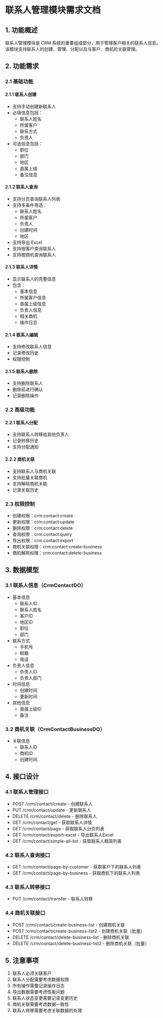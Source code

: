 # 联系人管理模块需求文档

## 1. 功能概述

联系人管理模块是 CRM 系统的重要组成部分，用于管理客户相关的联系人信息。该模块支持联系人的创建、管理、分配以及与客户、商机的关联管理。

## 2. 功能需求

### 2.1 基础功能

#### 2.1.1 联系人创建
- 支持手动创建新联系人
- 必填信息包括：
  - 联系人姓名
  - 所属客户
  - 联系方式
  - 负责人
- 可选信息包括：
  - 职位
  - 部门
  - 地区
  - 直属上级
  - 备注信息

#### 2.1.2 联系人查询
- 支持分页查询联系人列表
- 支持多条件筛选：
  - 联系人姓名
  - 所属客户
  - 负责人
  - 创建时间
  - 地区
- 支持导出 Excel
- 支持按客户查询联系人
- 支持按商机查询联系人

#### 2.1.3 联系人详情
- 显示联系人的完整信息
- 包含：
  - 基本信息
  - 所属客户信息
  - 直属上级信息
  - 负责人信息
  - 相关商机
  - 操作日志

#### 2.1.4 联系人编辑
- 支持修改联系人信息
- 记录修改历史
- 权限控制

#### 2.1.5 联系人删除
- 支持删除联系人
- 删除前进行确认
- 记录删除操作

### 2.2 高级功能

#### 2.2.1 联系人分配
- 支持联系人转移给其他负责人
- 记录转移历史
- 支持分配通知

#### 2.2.2 商机关联
- 支持联系人与商机关联
- 支持批量关联商机
- 支持解除商机关联
- 记录关联历史

### 2.3 权限控制

- 创建权限：crm:contact:create
- 更新权限：crm:contact:update
- 删除权限：crm:contact:delete
- 查询权限：crm:contact:query
- 导出权限：crm:contact:export
- 商机关联权限：crm:contact:create-business
- 商机解除权限：crm:contact:delete-business

## 3. 数据模型

### 3.1 联系人信息（CrmContactDO）
- 基本信息
  - 联系人ID
  - 联系人姓名
  - 客户ID
  - 地区ID
  - 职位
  - 部门
- 联系方式
  - 手机号
  - 邮箱
  - 电话
- 负责人信息
  - 负责人ID
  - 负责人部门
- 时间信息
  - 创建时间
  - 更新时间
- 其他信息
  - 直属上级ID
  - 备注

### 3.2 商机关联（CrmContactBusinessDO）
- 关联信息
  - 联系人ID
  - 商机ID
  - 创建时间

## 4. 接口设计

### 4.1 联系人管理接口
- POST /crm/contact/create - 创建联系人
- PUT /crm/contact/update - 更新联系人
- DELETE /crm/contact/delete - 删除联系人
- GET /crm/contact/get - 获取联系人详情
- GET /crm/contact/page - 获取联系人分页列表
- GET /crm/contact/export-excel - 导出联系人Excel
- GET /crm/contact/simple-all-list - 获取联系人精简列表

### 4.2 联系人查询接口
- GET /crm/contact/page-by-customer - 获取客户下的联系人列表
- GET /crm/contact/page-by-business - 获取商机下的联系人列表

### 4.3 联系人转移接口
- PUT /crm/contact/transfer - 联系人转移

### 4.4 商机关联接口
- POST /crm/contact/create-business-list - 创建商机关联
- POST /crm/contact/create-business-list2 - 创建商机关联（批量）
- DELETE /crm/contact/delete-business-list - 删除商机关联
- DELETE /crm/contact/delete-business-list2 - 删除商机关联（批量）

## 5. 注意事项

1. 联系人必须关联客户
2. 联系人分配需要考虑数据权限
3. 所有操作需要记录操作日志
4. 导出数据需要考虑性能问题
5. 联系人状态变更需要记录变更历史
6. 商机关联需要考虑数据一致性
7. 联系人转移需要考虑关联数据的处理 